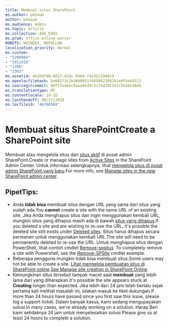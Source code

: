 ```yaml
---
title: Membuat situs SharePoint
ms.author: pebaum
author: pebaum
ms.audience: Admin
ms.topic: article
ms.collection: Adm_O365
ms.prod: office-online-server
ROBOTS: NOINDEX, NOFOLLOW
localization_priority: Normal
ms.custom:
- "5200004"
- "3911416"
- "1386"
- "2303"
ms.assetid: e62b9f80-b017-42dc-9464-f4e32c19d6c9
ms.openlocfilehash: ba682f3c2b2600031f6856621691b1e0fba64113
ms.sourcegitcommit: 90f37eebec9aaa9e49c2cf4d201152c5e20e384b
ms.translationtype: MT
ms.contentlocale: id-ID
ms.lasthandoff: 08/17/2020
ms.locfileid: "46786568"
---
```

# <a name="create-a-sharepoint-site"></a><span data-ttu-id="f62ed-102">Membuat situs SharePoint</span><span class="sxs-lookup"><span data-stu-id="f62ed-102">Create a SharePoint site</span></span>

<span data-ttu-id="f62ed-103">Membuat atau mengelola situs dari [situs aktif](https://admin.microsoft.com/sharepoint?page=sitemanagement&modern=true) di pusat admin SharePoint.</span><span class="sxs-lookup"><span data-stu-id="f62ed-103">Create or manage sites from [Active Sites](https://admin.microsoft.com/sharepoint?page=sitemanagement&modern=true) in the SharePoint Admin Center.</span></span> <span data-ttu-id="f62ed-104">Untuk informasi selengkapnya, lihat [mengelola situs di pusat admin SharePoint yang baru](https://docs.microsoft.com/sharepoint/manage-site-creation).</span><span class="sxs-lookup"><span data-stu-id="f62ed-104">For more info, see [Manage sites in the new SharePoint admin center](https://docs.microsoft.com/sharepoint/manage-site-creation).</span></span> 

## <a name="tips"></a><span data-ttu-id="f62ed-105">Pipet</span><span class="sxs-lookup"><span data-stu-id="f62ed-105">Tips:</span></span>

- <span data-ttu-id="f62ed-106">Anda **tidak bisa** membuat situs dengan URL yang sama dari situs yang sudah ada.</span><span class="sxs-lookup"><span data-stu-id="f62ed-106">You **cannot** create a site with the same URL of an existing site.</span></span> <span data-ttu-id="f62ed-107">Jika Anda menghapus situs dan ingin menggunakan kembali URL, mungkin situs yang dihapus masih ada di bawah [situs yang dihapus](https://admin.microsoft.com/sharepoint?page=recyclebin&modern=true).</span><span class="sxs-lookup"><span data-stu-id="f62ed-107">If you deleted a site and are wishing to re-use the URL, it's possible the deleted site still exists under [Deleted sites](https://admin.microsoft.com/sharepoint?page=recyclebin&modern=true).</span></span> <span data-ttu-id="f62ed-108">Situs harus dihapus secara permanen untuk menggunakan kembali URL.</span><span class="sxs-lookup"><span data-stu-id="f62ed-108">The site will need to be permanently deleted to re-use the URL.</span></span> <span data-ttu-id="f62ed-109">Untuk menghapus situs dengan PowerShell, lihat contoh cmdlet [Remove-spsitus](https://docs.microsoft.com/sharepoint/manage-sites-in-new-admin-center#delete-a-site) .</span><span class="sxs-lookup"><span data-stu-id="f62ed-109">To completely remove a site with Powershell, see the [Remove-SPSite](https://docs.microsoft.com/sharepoint/manage-sites-in-new-admin-center#delete-a-site) cmdlet example.</span></span>
- <span data-ttu-id="f62ed-110">Beberapa pengguna mungkin tidak bisa membuat situs.</span><span class="sxs-lookup"><span data-stu-id="f62ed-110">Some users may not be able to create a site.</span></span> <span data-ttu-id="f62ed-111">[Lihat mengelola pembuatan situs di SharePoint online](https://docs.microsoft.com/sharepoint/manage-site-creation).</span><span class="sxs-lookup"><span data-stu-id="f62ed-111">[See Manage site creation in SharePoint Online](https://docs.microsoft.com/sharepoint/manage-site-creation).</span></span>
- <span data-ttu-id="f62ed-112">Kemungkinan situs tersebut tampak macet saat **membuat** yang lebih lama dari yang diharapkan.</span><span class="sxs-lookup"><span data-stu-id="f62ed-112">It's possible the site appears stuck at **Creating** longer than expected.</span></span> <span data-ttu-id="f62ed-113">Jika lebih dari 24 jam telah berlalu sejak pertama kali melihat masalah ini, silakan masuk ke tiket dukungan.</span><span class="sxs-lookup"><span data-stu-id="f62ed-113">If more than 24 hours have passed since you first saw this issue, please log a support ticket.</span></span> <span data-ttu-id="f62ed-114">Dalam banyak kasus, kami sedang mengupayakan solusi.</span><span class="sxs-lookup"><span data-stu-id="f62ed-114">In many cases, we're already working on a solution.</span></span> <span data-ttu-id="f62ed-115">Harap Beri kami setidaknya 24 jam untuk menyelesaikan solusi.</span><span class="sxs-lookup"><span data-stu-id="f62ed-115">Please give us at least 24 hours to complete a solution.</span></span>
